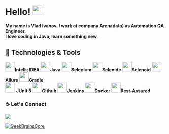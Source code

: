 # Hello! <img src="https://raw.githubusercontent.com/MartinHeinz/MartinHeinz/master/wave.gif" width="30px">

**My name is Vlad Ivanov. I work at company Arenadata) as Automation QA Engineer.**  
**I love coding in Java, learn something new.**

## 🔧 Technologies & Tools 
<img src="https://starchenkov.pro/qa-guru/img/skills/Intelij_IDEA.svg" width="30px">**Intellij IDEA** <img src="https://starchenkov.pro/qa-guru/img/skills/Java.svg" width="30px">**Java** <img src="https://starchenkov.pro/qa-guru/img/skills/Selenium.svg" width="30px">**Selenium** <img src="https://starchenkov.pro/qa-guru/img/skills/Selenide.svg" width="30px">**Selenide** <img src="https://starchenkov.pro/qa-guru/img/skills/Selenoid.svg" width="30px">**Selenoid** <img src="https://starchenkov.pro/qa-guru/img/skills/Allure_Report.svg" width="30px">**Allure** <img src="https://starchenkov.pro/qa-guru/img/skills/Gradle.svg" width="30px">**Gradle**   
<img src="https://starchenkov.pro/qa-guru/img/skills/JUnit5.svg" width="30px"> **JUnit 5 <img src="https://starchenkov.pro/qa-guru/img/skills/Github.svg" width="30px">Github <img src="https://starchenkov.pro/qa-guru/img/skills/Jenkins.svg" width="30px">Jenkins <img src="https://starchenkov.pro/qa-guru/img/skills/Docker.svg" width="30px">Docker <img src="https://starchenkov.pro/qa-guru/img/skills/Rest-Assured.svg" width="30px">Rest-Assured**

### :coffee: Let's Connect 
<p align="left">
	<a href="https://t.me/yennR"><img src="https://img.icons8.com/bubbles/50/000000/telegram-app.png" target="_blank"/></a>
</p>
<a href="https://github.com/VladislavIvanovQA/GeekBrainsCore">
  <img align="center" src="https://github-readme-stats.anuraghazra1.vercel.app/api?username=VladislavIvanovQA&show_icons=true&include_all_commits=true&theme=tokyonight&&count_private=true" alt="GeekBrainsCore" />
</a>
